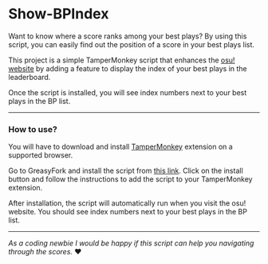 # Show-BPIndex

Want to know where a score ranks among your best plays? By using this script, you can easily find out the position of a score in your best plays list.

This project is a simple TamperMonkey script that enhances the [osu! website](osu.ppy.sh) by adding a feature to display the index of your best plays in the leaderboard.

Once the script is installed, you will see index numbers next to your best plays in the BP list.

---

### How to use?

You will have to download and install [TamperMonkey](https://www.tampermonkey.net/) extension on a supported browser.

Go to GreasyFork and install the script from [this link](https://greasyfork.org/zh-CN/scripts/535560-show-osu-bp-index-numbers). Click on the install button and follow the instructions to add the script to your TamperMonkey extension.

After installation, the script will automatically run when you visit the osu! website. You should see index numbers next to your best plays in the BP list.

---

*As a coding newbie I would be happy if this script can help you navigating through the scores.* ♥

